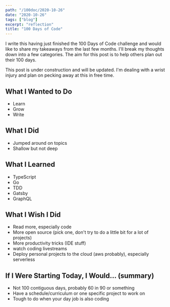 ```yaml
---
path: "/100doc/2020-10-26"
date: "2020-10-26"
tags: ["blog"]
excerpt: "reflection"
title: "100 Days of Code"
---
```


I write this having just finished the 100 Days of Code challenge and would like to share my takeaways from the last few months. I'll break my thoughts down into a few categories. The aim for this post is to help others plan out their 100 days.

This post is under construction and will be updated. I'm dealing with a wrist injury and plan on pecking away at this in free time.

## What I Wanted to Do

- Learn
- Grow
- Write

## What I Did

- Jumped around on topics
- Shallow but not deep

## What I Learned

- TypeScript
- Go
- TDD
- Gatsby
- GraphQL

## What I Wish I Did

- Read more, especially code
- More open source (pick one, don't try to do a little bit for a lot of projects)
- More productivity tricks (IDE stuff)
- watch coding livestreams
- Deploy personal projects to the cloud (aws probably), especially serverless

## If I Were Starting Today, I Would... (summary)
- Not 100 contiguous days, probably 60 in 90 or something
- Have a schedule/curriculum or one specific project to work on
- Tough to do when your day job is also coding
